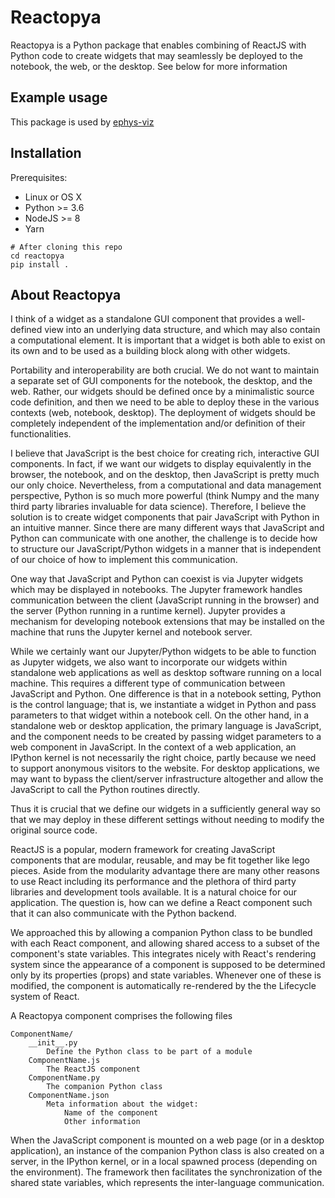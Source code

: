 # Reactopya

Reactopya is a Python package that enables combining of ReactJS with Python code to create widgets that may seamlessly be deployed to the notebook, the web, or the desktop. See below for more information

## Example usage

This package is used by [ephys-viz](https://github.com/flatironinstitute/ephys-viz)

## Installation

Prerequisites:

* Linux or OS X
* Python >= 3.6
* NodeJS >= 8
* Yarn

```
# After cloning this repo
cd reactopya
pip install .
```

## About Reactopya

I think of a widget as a standalone GUI component that provides a well-defined view into an underlying data structure, and which may also contain a computational element. It is important that a widget is both able to exist on its own and to be used as a building block along with other widgets.

Portability and interoperability are both crucial. We do not want to maintain a separate set of GUI components for the notebook, the desktop, and the web. Rather, our widgets should be defined once by a minimalistic source code definition, and then we need to be able to deploy these in the various contexts (web, notebook, desktop). The deployment of widgets should be completely independent of the implementation and/or definition of their functionalities.

I believe that JavaScript is the best choice for creating  rich, interactive GUI components. In fact, if we want our widgets to display equivalently in the browser, the notebook, and on the desktop, then JavaScript is pretty much our only choice. Nevertheless, from a computational and data management perspective, Python is so much more powerful (think Numpy and the many third party libraries invaluable for data science). Therefore, I believe the solution is to create widget components that pair JavaScript with Python in an intuitive manner. Since there are many different ways that JavaScript and Python can communicate with one another, the challenge is to decide how to structure our JavaScript/Python widgets in a manner that is independent of our choice of how to implement this communication.

One way that JavaScript and Python can coexist is via Jupyter widgets which may be displayed in notebooks. The Jupyter framework handles communication between the client (JavaScript running in the browser) and the server (Python running in a runtime kernel). Jupyter provides a mechanism for developing notebook extensions that may be installed on the machine that runs the Jupyter kernel and notebook server.

While we certainly want our Jupyter/Python widgets to be able to function as Jupyter widgets, we also want to incorporate our widgets within standalone web applications as well as desktop software running on a local machine. This requires a different type of communication between JavaScript and Python. One difference is that in a notebook setting, Python is the control language; that is, we instantiate a widget in Python and pass parameters to that widget within a notebook cell. On the other hand, in a standalone web or desktop application, the primary language is JavaScript, and the component needs to be created by passing widget parameters to a web component in JavaScript. In the context of a web application, an IPython kernel is not necessarily the right choice, partly because we need to support anonymous visitors to the website. For desktop applications, we may want to bypass the client/server infrastructure altogether and allow the JavaScript to call the Python routines directly.

Thus it is crucial that we define our widgets in a sufficiently general way so that we may deploy in these different settings without needing to modify the original source code.

ReactJS is a popular, modern framework for creating JavaScript components that are modular, reusable, and may be fit together like lego pieces. Aside from the modularity advantage there are many other reasons to use React including its performance and the plethora of third party libraries and development tools available. It is a natural choice for our application. The question is, how can we define a React component such that it can also communicate with the Python backend.

We approached this by allowing a companion Python class to be bundled with each React component, and allowing shared access to a subset of the component's state variables. This integrates nicely with React's rendering system since the appearance of a component is supposed to be determined only by its properties (props) and state variables. Whenever one of these is modified, the component is automatically re-rendered by the the Lifecycle system of React.

A Reactopya component comprises the following files

```
ComponentName/
    __init__.py
        Define the Python class to be part of a module
    ComponentName.js
        The ReactJS component
    ComponentName.py
        The companion Python class
    ComponentName.json
        Meta information about the widget:
            Name of the component
            Other information
```

When the JavaScript component is mounted on a web page (or in a desktop application), an instance of the companion Python class is also created on a server, in the IPython kernel, or in a local spawned process (depending on the environment). The framework then facilitates the synchronization of the shared state variables, which represents the inter-language communication.
